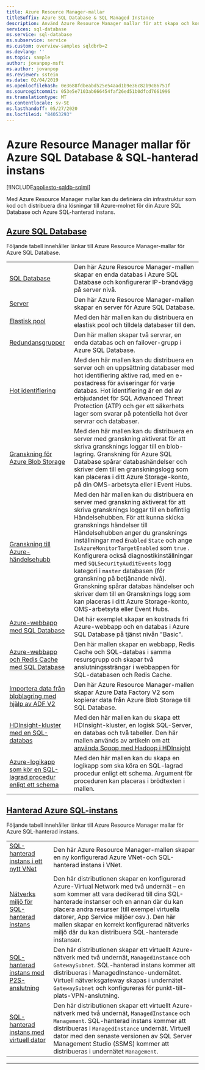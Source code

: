 ```yaml
---
title: Azure Resource Manager-mallar
titleSuffix: Azure SQL Database & SQL Managed Instance
description: Använd Azure Resource Manager mallar för att skapa och konfigurera Azure SQL Database och Azure SQL-hanterad instans.
services: sql-database
ms.service: sql-database
ms.subservice: service
ms.custom: overview-samples sqldbrb=2
ms.devlang: ''
ms.topic: sample
author: jovanpop-msft
ms.author: jovanpop
ms.reviewer: sstein
ms.date: 02/04/2019
ms.openlocfilehash: 0e3688fdbeabd525e54aad1b9e36c82b9c86751f
ms.sourcegitcommit: 053e5e7103ab666454faf26ed51b0dfcd7661996
ms.translationtype: MT
ms.contentlocale: sv-SE
ms.lasthandoff: 05/27/2020
ms.locfileid: "84053293"
---
```

# <a name="azure-resource-manager-templates-for-azure-sql-database--sql-managed-instance"></a>Azure Resource Manager mallar för Azure SQL Database & SQL-hanterad instans
[!INCLUDE[appliesto-sqldb-sqlmi](../includes/appliesto-sqldb-sqlmi.md)]

Med Azure Resource Manager mallar kan du definiera din infrastruktur som kod och distribuera dina lösningar till Azure-molnet för din Azure SQL Database och Azure SQL-hanterad instans.

## <a name="azure-sql-database"></a>[Azure SQL Database](#tab/single-database)

Följande tabell innehåller länkar till Azure Resource Manager-mallar för Azure SQL Database.

| |  |
|---|---|
| [SQL Database](https://github.com/Azure/azure-quickstart-templates/tree/master/201-sql-database-transparent-encryption-create) | Den här Azure Resource Manager-mallen skapar en enda databas i Azure SQL Database och konfigurerar IP-brandvägg på server nivå. |
| [Server](https://github.com/Azure/azure-quickstart-templates/tree/master/101-sql-logical-server) | Den här Azure Resource Manager-mallen skapar en server för Azure SQL Database. |
| [Elastisk pool](https://github.com/Azure/azure-quickstart-templates/tree/master/101-sql-elastic-pool-create) | Med den här mallen kan du distribuera en elastisk pool och tilldela databaser till den. |
| [Redundansgrupper](https://github.com/Azure/azure-quickstart-templates/tree/master/101-sql-with-failover-group) | Den här mallen skapar två servrar, en enda databas och en failover-grupp i Azure SQL Database.|
| [Hot identifiering](https://github.com/Azure/azure-quickstart-templates/tree/master/201-sql-threat-detection-db-policy-multiple-databases) | Med den här mallen kan du distribuera en server och en uppsättning databaser med hot identifiering aktive rad, med en e-postadress för aviseringar för varje databas. Hot identifiering är en del av erbjudandet för SQL Advanced Threat Protection (ATP) och ger ett säkerhets lager som svarar på potentiella hot över servrar och databaser.|
| [Granskning för Azure Blob Storage](https://github.com/Azure/azure-quickstart-templates/tree/master/201-sql-auditing-server-policy-to-blob-storage) | Med den här mallen kan du distribuera en server med granskning aktiverat för att skriva gransknings loggar till en blob-lagring. Granskning för Azure SQL Database spårar databashändelser och skriver dem till en granskningslogg som kan placeras i ditt Azure Storage-konto, på din OMS-arbetsyta eller i Event Hubs.|
| [Granskning till Azure-händelsehubb](https://github.com/Azure/azure-quickstart-templates/tree/master/201-sql-auditing-server-policy-to-eventhub) | Med den här mallen kan du distribuera en server med granskning aktiverat för att skriva gransknings loggar till en befintlig Händelsehubben. För att kunna skicka gransknings händelser till Händelsehubben anger du gransknings inställningar med `Enabled` `State` och ange `IsAzureMonitorTargetEnabled` som `true` . Konfigurera också diagnostikinställningar med `SQLSecurityAuditEvents` logg kategori i `master` databasen (för granskning på betjänande nivå). Granskning spårar databas händelser och skriver dem till en Gransknings logg som kan placeras i ditt Azure Storage-konto, OMS-arbetsyta eller Event Hubs.|
| [Azure-webbapp med SQL Database](https://github.com/Azure/azure-quickstart-templates/tree/master/201-web-app-sql-database) | Det här exemplet skapar en kostnads fri Azure-webbapp och en databas i Azure SQL Database på tjänst nivån "Basic".|
| [Azure-webbapp och Redis Cache med SQL Database](https://github.com/Azure/azure-quickstart-templates/tree/master/201-web-app-redis-cache-sql-database) | Den här mallen skapar en webbapp, Redis Cache och SQL-databas i samma resursgrupp och skapar två anslutningssträngar i webbappen för SQL-databasen och Redis Cache.|
| [Importera data från bloblagring med hjälp av ADF V2](https://github.com/Azure/azure-quickstart-templates/tree/master/101-data-factory-v2-blob-to-sql-copy) | Den här Azure Resource Manager-mallen skapar Azure Data Factory V2 som kopierar data från Azure Blob Storage till SQL Database.|
| [HDInsight-kluster med en SQL-databas](https://github.com/Azure/azure-quickstart-templates/tree/master/101-hdinsight-linux-with-sql-database) | Med den här mallen kan du skapa ett HDInsight-kluster, en logisk SQL-Server, en databas och två tabeller. Den här mallen används av artikeln om att [använda Sqoop med Hadoop i HDInsight](https://docs.microsoft.com/azure/hdinsight/hadoop/hdinsight-use-sqoop) |
| [Azure-logikapp som kör en SQL-lagrad procedur enligt ett schema](https://github.com/Azure/azure-quickstart-templates/tree/master/101-logic-app-sql-proc) | Med den här mallen kan du skapa en logikapp som ska köra en SQL-lagrad procedur enligt ett schema. Argument för proceduren kan placeras i brödtexten i mallen.|

## <a name="azure-sql-managed-instance"></a>[Hanterad Azure SQL-instans](#tab/managed-instance)

Följande tabell innehåller länkar till Azure Resource Manager mallar för Azure SQL-hanterad instans.

| |  |
|---|---|
| [SQL-hanterad instans i ett nytt VNet](https://github.com/Azure/azure-quickstart-templates/tree/master/101-sqlmi-new-vnet) | Den här Azure Resource Manager-mallen skapar en ny konfigurerad Azure VNet-och SQL-hanterad instans i VNet. |
| [Nätverks miljö för SQL-hanterad instans](https://github.com/Azure/azure-quickstart-templates/tree/master/101-sql-managed-instance-azure-environment) | Den här distributionen skapar en konfigurerad Azure-Virtual Network med två undernät – en som kommer att vara dedikerad till dina SQL-hanterade instanser och en annan där du kan placera andra resurser (till exempel virtuella datorer, App Service miljöer osv.). Den här mallen skapar en korrekt konfigurerad nätverks miljö där du kan distribuera SQL-hanterade instanser. |
| [SQL-hanterad instans med P2S-anslutning](https://github.com/Azure/azure-quickstart-templates/tree/master/201-sqlmi-new-vnet-w-point-to-site-vpn) | Den här distributionen skapar ett virtuellt Azure-nätverk med två undernät, `ManagedInstance` och `GatewaySubnet`. SQL-hanterad instans kommer att distribueras i ManagedInstance-undernätet. Virtuell nätverksgateway skapas i undernätet `GatewaySubnet` och konfigureras för punkt-till-plats-VPN-anslutning. |
| [SQL-hanterad instans med virtuell dator](https://github.com/Azure/azure-quickstart-templates/tree/master/201-sqlmi-new-vnet-w-jumpbox) | Den här distributionen skapar ett virtuellt Azure-nätverk med två undernät, `ManagedInstance` och `Management`. SQL-hanterad instans kommer att distribueras i `ManagedInstance` undernät. Virtuell dator med den senaste versionen av SQL Server Management Studio (SSMS) kommer att distribueras i undernätet `Management`. |

---
